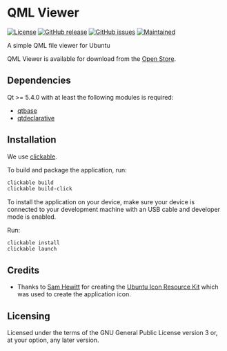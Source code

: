 # QML Viewer

[![License](https://img.shields.io/badge/license-GPLv3.0-blue.svg)](https://www.gnu.org/licenses/gpl-3.0.html)
[![GitHub release](https://img.shields.io/github/release/tim-sueberkrueb/qmlviewer.svg)](https://github.com/tim-sueberkrueb/qmlviewer/releases)
[![GitHub issues](https://img.shields.io/github/issues/tim-sueberkrueb/qmlviewer.svg)](https://github.com/tim-sueberkrueb/qmlviewer/issues)
[![Maintained](https://img.shields.io/maintenance/yes/2018.svg)](https://github.com/tim-sueberkrueb/qmlviewer/commits/develop)

A simple QML file viewer for Ubuntu

QML Viewer is available for download from the [Open Store](https://open.uappexplorer.com/app/qmlviewer.timsueberkrueb).

## Dependencies

Qt >= 5.4.0 with at least the following modules is required:

 * [qtbase](http://code.qt.io/cgit/qt/qtbase.git)
 * [qtdeclarative](http://code.qt.io/cgit/qt/qtdeclarative.git)

## Installation

We use [clickable](http://clickable.bhdouglass.com/).

To build and package the application, run:

```bash
clickable build
clickable build-click
```

To install the application on your device, make sure your device is
connected to your development machine with an USB cable and developer mode is enabled.

Run:

```
clickable install
clickable launch
```

## Credits

* Thanks to [Sam Hewitt](http://samuelhewitt.com/) for creating the [Ubuntu Icon Resource Kit](https://github.com/snwh/ubuntu-icon-resource-kit) which was used to create the application icon.

## Licensing

Licensed under the terms of the GNU General Public License version 3 or, at your option, any later version.
